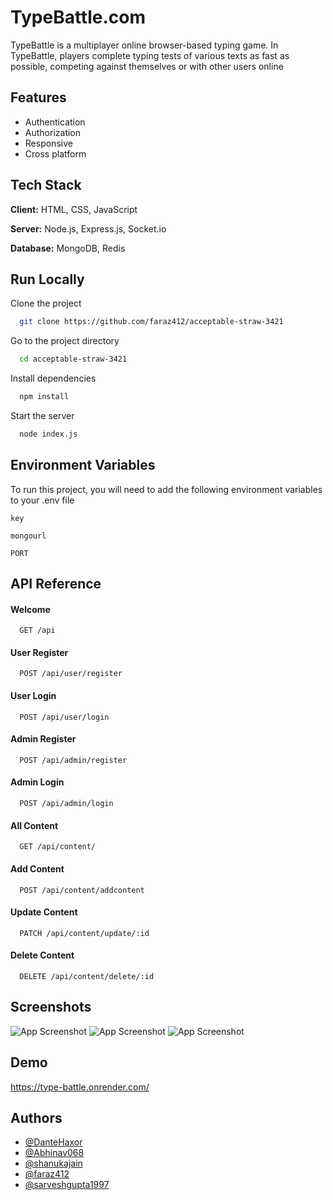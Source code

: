 
# TypeBattle.com

TypeBattle is a multiplayer online browser-based typing game. In TypeBattle, players complete typing tests of various texts as fast as possible, competing against themselves or with other users online

## Features

- Authentication
- Authorization
- Responsive
- Cross platform


## Tech Stack

**Client:** HTML, CSS, JavaScript 

**Server:** Node.js, Express.js, Socket.io

**Database:** MongoDB, Redis

## Run Locally

Clone the project

```bash
  git clone https://github.com/faraz412/acceptable-straw-3421
```

Go to the project directory

```bash
  cd acceptable-straw-3421
```

Install dependencies

```bash
  npm install
```

Start the server

```bash
  node index.js
```


## Environment Variables

To run this project, you will need to add the following environment variables to your .env file

`key`

`mongourl`

`PORT`


## API Reference

#### Welcome

```http
  GET /api
```
#### User Register

```http
  POST /api/user/register
```
#### User Login

```http
  POST /api/user/login
```
#### Admin Register

```http
  POST /api/admin/register
```
#### Admin Login

```http
  POST /api/admin/login
```
#### All Content

```http
  GET /api/content/
```
#### Add Content

```http
  POST /api/content/addcontent
```
#### Update Content

```http
  PATCH /api/content/update/:id
```
#### Delete Content

```http
  DELETE /api/content/delete/:id
```

## Screenshots

![App Screenshot](https://i.imgur.com/LhQOBsU.jpeg)
![App Screenshot](https://i.imgur.com/PfAyWy4.jpeg)
![App Screenshot](https://i.imgur.com/loiArEj.jpeg)



## Demo
https://type-battle.onrender.com/
## Authors

- [@DanteHaxor](https://github.com/DanteHaxor)
- [@Abhinav068](https://github.com/Abhinav068)
- [@shanukajain](https://github.com/shanukajain)
- [@faraz412](https://github.com/faraz412)
- [@sarveshgupta1997](https://github.com/sarveshgupta1997)
